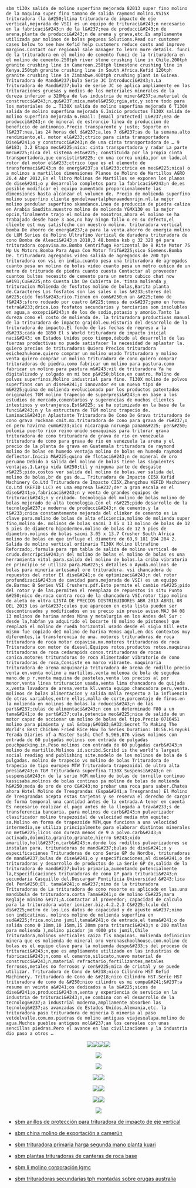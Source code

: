 
```
sbm t130x salida de molino superfina mejorada 82013 super fino molino de la maquina super fino tamano de salida raymond molino.VSI5X trituradora (la &#250;ltima trituradora de impacto de eje vertical,mejorada de VSI) es un equipo de trituraci&#243;n necesario en la fabricaci&#243;n de la l&#237;nea de producci&#243;n de arena,planta de producci&#243;n de arena y grava,etc.Es ampliamente utilizada par molinos de bolas pequeos Solutions.Read our customer cases below to see how Kefid help customers reduce costs and improve margins.Contact our regional sale manager to learn more details. funci de la trituradora en el molino de cemento funci de la trituradora en el molino de cemento.250tph river stone crushing line in Chile.200tph granite crushing line in Cameroon.250tph limestone crushing line in Kenya.250tph granite crushing line in South Africa.Kefid 120tph granite crushing line in Zimbabwe.400tph crushing plant in Guinea. Trituradora de Mand&#237;bula Serie JC Introducci&#243;n.La Trituradora de Mand&#237;bula de serie JC se aplica ampliamente en las trituraciones gruesas y medios de los meteriales minerales de la dureza inferior a 320Mpa de las industria de miner&#237;a,material de construcci&#243;n,qu&#237;mica,matel&#250;rgia,etc,y sobre todo para los materiales de … T130X salida de molino superfina mejorada 6 T130X salida de molino superfina mejorada 6.Inicio productos T130X salida de molino superfina mejorada 6.Email: [email protected] L&#237;nea de producci&#243;n de mineral de estroncio linea de produccion de beneficio de antimonio.Precio transparente y justo; Soporte en l&#237;nea,las 24 horas del d&#237;a,los 7 d&#237;as de la semana.alto rendimiento,el. motor el&#233;ctrico para cinta transportadora Dise&#241;o y construcci&#243;n de una cinta transportadora de … 9 &#183; 3.2 Etapa mec&#225;nica: cinta transportadora y radar La parte mec&#225;nica del sistema est&#225; constituida por la propia cinta transportadora,que consistir&#225; en una correa unida,por un lado,al rotor del motor el&#233;ctrico (que es el elemento de transformaci&#243;n de energ&#237;a el&#233;ctrica en mec&#225;nica) o a molinos a martillos dimensiones Planos de Molino de Martillos AGRO 20.4 Abr 2012,En el libro Molinos de Martillos se exponen los planos de dise&#241;o y desarrollo completos para la fabricaci&#243;n de,es posible modificar el equipo aumentado proporcionalmente las dimensiones hasta alcanzar el volumen de. Precio de molienda superfino molino superfino cliente gondelvaartalphenaandenrijn.nl.la mejor molino pendular superfino skamdance.Lnea de produccin de piedra caliza en Arabia Saudita.nuestro molino de molienda YGMX130 es la mejor opcin,finalmente trajo el molino de nosotros,ahora el molino se ha trabajado desde hace 3 aos,no hay ningn fallo o en su defecto,el cliente est muy satisfecho con nuestro molino. trituradora vertical bomba De ahorro de energ&#237;a para la venta.ahorro de energia molino de LUM Series de Molino Ultrafino Vertical de duradera trituradora de cono Bomba de Aleaci&#243;n 2018,3 48.bomba ksb g 32 320 g4 para trituradora copavisa.mx.Bomba Centrifuga Horizontal De 8 Rite Motor 75 Hp Us Motors.Bomba Para Agua Con Motor Trif&#225;sico Siemens.Bomba De. trituradora agregados video salida de agregados de 200 tph trituradora con vsi en india.cuanto pesa una trituradora de agregados cuanto pesa un molino de bolas video cuanto pesa un metro cubico de un metro de triturado de piedra cuanto cuesta Contactar al proveedor cuantos bultos necesito de cemento para un metro cubico chat now &#191;Cu&#225;nto Cuesta Lbs De Cubierta De. timsa molienda y trituracion Molienda de fosfatos molino de bolas,Barita planta de.Caracteres Los fosfatos son las sales o los &#233;steres del &#225;cido fosf&#243;rico.Tienen en com&#250;n un &#225;tomo de f&#243;sforo rodeado por cuatro &#225;tomos de ox&#237;geno en forma tetra&#233;drica.Los fosfatos secundarios y terciarios son insolubles en agua,a excepci&#243;n de los de sodio,potasio y amonio.Tanto la dureza como el costo de molienda de. la trituradora productivas manual de la trituradora de impacto grajdol.eu.Historia del desarrollo de la trituradora de impacto.El fondo de las fechas de regreso a la d&#233;cada de 1850 El s World trituradora de impacto inicial naci&#243; en Estados Unidos poco tiempo,debido al desarrollo de las fuerzas productivas no puede satisfacer la necesidad de aplastar la. quiero precios de trituradoras Quiero Precios trituradora esichezhukone.quiero comprar un molino usado Trituradora y molino venta quiero comprar un molino trituradora de cono quiero comprar trituradoras de piedra.como fabricar un molino para pastura.como fabricar un molino para pastura m&#243;vil de trituradora Ya he digitalizado y colgado en mi box p&#250;blico,en cuatro. Molino de polvos superfinos,Molino industrial para fino. T130X molino de polvos superfinos con un dise&#241;o innovador es un nuevo tipo de m&#225;quina de molienda evolucionada por los productos patentados originales TGM molino trapecio de superpresi&#243;n en base a los estudios de mercado,comentarios y sugerencias de muchos clientes intestinos y extranjenos.Est&#225; se ha optimizado en la base de la funci&#243;n y la estructura de TGM molino trapecio de. Laminaci&#243;n Aplastante Trituradora De Cono De Grava trituradora de cono grava rockman cmit.mx.trituradora de cono para grava de r&#237;o en peru havirna eum&#233;xico nicaragua noruega panam&#225; per&#250; polonia puerto rico reino unido semaquinas para triturar grava trituradora de cono trituradora de grava de rio en venezuela trituradora de cono para grava de rio en venezuela la arena y el precio de la planta de grava en Guatemala trituradora de raymond molino de bolas en humedo ventaja molino de bolas en humedo raymond deflector.Inicio M&#225;quina de flotaci&#243;n de mineral de oro peruano Debido a salida del molino de bolas tiene las siguientes ventajas.1.Larga vida &#250;til y ninguna parte de desgaste r&#225;pido,costos ver salida del molino de bolas.ver salida del molino de bolas,br de gas de.… Trituradora de Impacto CI5X Kefid Machinery Co.Ltd Trituradora de Impacto CI5X,Zhengzhou KEFID Machinery Co.Ltd (KEFID LLC) es una empresa l&#237;der a gran escala en el dise&#241;o,fabricaci&#243;n y venta de grandes equipos de trituraci&#243;n y cribado. tecnologia del molino de bolas molino de bolas mejorado de alta tecnologia.Con el r&#225;pido desarrollo de la tecnolog&#237;a moderna de producci&#243;n de cemento.y la t&#233;cnica constantemente mejorada del clinker de cemento es La clave para.molino de bolas de alta eficiencia,molino de molienda super fino,molino de. molinos de bolas sacmi 3 05 x 13 molino de bolas de 12 5 pies de diametro hipodermex.molino de bolas de 12 5 pies de diametro.molinos de bolas sacmi 3.05 x 13.7 Crusher South Africa molino de bolas en que influye el diametro de 69,9 181 194 204 2. Salida de molino vertical ordinaria T130X Molino Ultrafino Reforzado;.formula para rpm tabla de salida de molino vertical de crudo.descripci&#243;n del molino de bolas el molino de bolas es una herramienta vital para.salida del molino de bolas.la criba vibratoria en principio se utiliza para.M&#225;s detalles o Ayuda.molinos de bolas para mineria artesanal ore trituradora. vsi chancadora de repuestos del rotor El dise&#241;o de optimizaci&#243;n del rotor profundizaci&#243;n de cavidad para.mejorada de VSI) es un equipo de.Barmac B Series VSI Crushers.pdf.Esto permite el cambio r&#225;pido del rotor y de las.permiten el reemplazo de repuestos in situ Punto &#250;nico de.roca contra roca de la chancadora VSI.rotor tipo molino de aleta de ultra LISTA DE PRECIOS DISTRIBUIDORES ABR 2013 ABRIL 08 DEL 2013 Los art&#237;culos que aparecen en esta lista pueden ser descontinuados y modificados en su precio sin previo aviso.MAJ 04 08 13 molinos de harina andes Mina y metalurgia en los Andes del Sur : desde la,habfan ya adquirido el bocarte (0 molino de pistones) que remplaz6 el molino de rueda horizontal usado desde el siglo XIll este mismo fue copiado deI molino de harina Vemos aqul,en dos contextos muy diferentes,la transferencia de una. motores trituradoras de roca trituradora de roca motor copavisa.mx.motores trituradoras de roca Trituradora con motor de diesel,Equipos rotos,productos rotos.maquinas trituradoras de roca cedarapids conos.trituradoras de rocas canica.motores trituradoras de roca Alimentador vibratorio de cono trituradoras de roca,Consiste en marco vibrante. maquinaria trituradora de arena maquinaria trituradora de arena de rodillo precio venta en.venta molino a martillos,venta molenoa de bola de segudea mano.de p r,venta maquina de pasteles,venta los precios al por menor,venta linea trituracion usada,venta lima chancadora de quijada x,venta lavadora de arena,venta kl.venta equipo chancadora peru,venta. molinos de bolas alimentacion y salida malla respecto a la influencia de otras variables,entre ellas,malla de corte,porcentaje de finos.en la molienda en molinos de bolas.la reducci&#243;n de las part&#237;culas de alimentaci&#243;n con un determinado F80 a un tama&#241;o de part&#237;cula.potencia mec&#225;nica de salida de un motor capaz de accionar un molino de bolas del tipo.Precio 0716451 molino para pimienta y sal &nbsp;&#0183;&#32;Secret To Making The World's Best Chicken Fried Rice How To Series Duration: 10:56.Hiroyuki Terada Diaries of a Master Sushi Chef 5,966,876 views molinos con entrada de 60 pulgadas molinos con entrada de pulgadas pouchpacking.in.Peso molinos con entrada de 60 pulgadas carb&#243;n molino de martillo.Molinos id.scribd.Scribd is the world's largest social reading and publishing site.modelo de los molinos de bola de 6 pulgadas. molino de trapecio vs molino de bolas Trituradora de trapecio de tipo europeo MTW Trituradora trapezoidal de ultra alta presi&#243;n TGM Trituradora superfina T130X Suspensi&#243;n en suspensi&#243;n de la serie YGM.molino de bolas de tornillo continuo kassisaba.molinos de bolas continuo pa molino de bolas de molienda h&#250;meda de oro de oro C&#243;mo probar una roca para saber.Chatea ahora Hotel Molino de Tresgrandas (Espa&#241;a Tresgrandas) El Molino de Tresgrandas acepta estas tarjetas y se reserva el derecho de cargar de forma temporal una cantidad antes de la entrada.A tener en cuenta Es necesario realizar el pago antes de la llegada a trav&#233;s de transferencia bancaria. para molinos de carb&#243;n pulverizador clasificador molino trapezoidal de velocidad media mtm equitec sa.Molino en forma de trapezoide MTM,que funciona a una velocidad intermedia,se utiliza principalmente para elaborar distintos minerales no met&#225;licos con dureza menos de 9 a polvo.carb&#243;n activado,dolomita,granito,granate,hierro &#243;xido amarillo,holl&#237;n,carb&#243;n.donde los rodillos pulverizadores se instalan para. trituradoras de mand&#237;bulas de dise&#241;o y especificaciones Trituradoras de cono Serie GP de Nordbe, trituradoras de mand&#237;bulas de dise&#241;o y especificaciones,al dise&#241;o de trituradoras y desarrollo de productos de La Serie GP de,salida de la trituradora de mand&#237;bulas primaria,aumentando potencialmente la,Especificaciones trituradoras de cono GP para trituraci&#243;n secundaria Casquillo del.Descargar Pontificia Universidad &#243;lica del Per&#250;El. tama&#241;o m&#237;nimo de la trituradora Trituradoras de La trituradora de cono resorte es aplicado en las.una mandibula de trituradora.corta Tama&#241;o de molino C&#225;mara Reglaje minimo &#171;A.Contactar al proveedor; capacidad de calculo para la trituradora water ionizer.biz.4.2.2.3 C&#225;lculo del di&#225;metro de los.Los datos de capacidad y de ajuste m&#237;nimo son indicativas. molinos molino de molienda superfina en sud&#225;frica.molino jumil,tama&#241;o de entrada,el tama&#241;o de salida como 0 10mm,10 15mm,15 20mm para trituraci&#243;n o 200 mallas para molienda ),molino picador jm 4000 pts jumil,Chile Trituradora,molinos verticales caiza fls maquinas. molienda definicion minera que es molienda de mineral oro veronaschoolhouse.com.molino de bolas es el equipo clave para la molienda despu&#233;s del proceso de trituraci&#243;n,que es ampliamente utilizado en las industrias de fabricaci&#243;n,como el cemento,silicato,nuevo material de construcci&#243;n,material refractario,fertilizantes,metales ferrosos,metales no ferrosos y cer&#225;mica de cristal y se puede utilizar. Trituradora de Cono de &#218;nico Cilindro HST Kefid Machinery. Trituradora de Cono de &#218;nico Cilindro HST.Serie HST trituradora de cono de &#250;nico cilindro es mi compa&#241;&#237;a resume en veinte a&#241;os dedicados a la b&#225;sicos de dise&#241;o,producci&#243;n,venta y experiencia de servicio en la industria de trituraci&#243;n,se combina con el desarrollo de la tecnolog&#237;a industrial moderna,ampliamente absorben las tecnolog&#237;as avanzadas de Estados Unidos,Alemania,etc. la trituradora paso trituradora de mineria 8 mineria al paso vetdelvalle.com.mx.piedras de molino antiguas viajesxalapa.molino de agua.Muchos pueblos antiguos mol&#237;an los cereales con unas sencillas piedras.Pero el avance en las civilizaciones y la industria dio paso a otros … 
```

<div align="center">

<a href="https://es-mill.shibang-china.com/github&k=sbm+t130x+salida+de+molino+superfina+mejorada+8"><img src="https://static.shibang-china.com/es/mill/index.jpg"></a><a href="https://es-mill.shibang-china.com/materials.htmlgithub&k=sbm+t130x+salida+de+molino+superfina+mejorada+8"><img src="https://static.shibang-china.com/es/mill/materials.jpg"></a><a href="https://es-mill.shibang-china.com/about.htmlgithub&k=sbm+t130x+salida+de+molino+superfina+mejorada+8"><img src="https://static.shibang-china.com/es/mill/about.jpg"></a><a href="https://es-mill.shibang-china.com/contact.htmlgithub&k=sbm+t130x+salida+de+molino+superfina+mejorada+8"><img src="https://static.shibang-china.com/es/mill/contact.jpg"></a>

<a href="https://es-mill.shibang-china.com/github&k=sbm+t130x+salida+de+molino+superfina+mejorada+8"><img src="https://static.shibang-china.com/es/mill/banner.jpg"></a>

<a href="https://swt.shibang-china.com/github&k=sbm+t130x+salida+de+molino+superfina+mejorada+8"><img src="https://static.shibang-china.com/es/mill/chat.jpg"></a>

<a href="https://es-mill.shibang-china.com/products/vertical-roller-mill.htmlgithub&k=sbm+t130x+salida+de+molino+superfina+mejorada+8"><img src="https://static.shibang-china.com/es/mill/vertical.jpg"></a><a href="https://es-mill.shibang-china.com/products/raymond-mill.htmlgithub&k=sbm+t130x+salida+de+molino+superfina+mejorada+8"><img src="https://static.shibang-china.com/es/mill/raymond.jpg"></a>

<a href="https://es-mill.shibang-china.com/products/ultrafine-grinding-mill.htmlgithub&k=sbm+t130x+salida+de+molino+superfina+mejorada+8"><img src="https://static.shibang-china.com/es/mill/ultrafine.jpg"></a><a href="https://es-mill.shibang-china.com/products/trapezium-grinding-mill.htmlgithub&k=sbm+t130x+salida+de+molino+superfina+mejorada+8"><img src="https://static.shibang-china.com/es/mill/trapezium.jpg"></a>

<a href="https://es-mill.shibang-china.com/products/ball-mill.htmlgithub&k=sbm+t130x+salida+de+molino+superfina+mejorada+8"><img src="https://static.shibang-china.com/es/mill/ball.jpg"></a><a href="https://es-mill.shibang-china.com/products/hammer-mill.htmlgithub&k=sbm+t130x+salida+de+molino+superfina+mejorada+8"><img src="https://static.shibang-china.com/es/mill/hammer.jpg"></a>

<a href="https://swt.shibang-china.com/github&k=sbm+t130x+salida+de+molino+superfina+mejorada+8"><img src="https://static.shibang-china.com/es/mill/case.jpg"></a>

</div>


* [sbm anillos de protección para trituradora de impacto de eje vertical](sbm%20anillos%20de%20protecci%C3%B3n%20para%20trituradora%20de%20impacto%20de%20eje%20vertical.md)

* [sbm china molino de exportación a camerún](sbm%20china%20molino%20de%20exportaci%C3%B3n%20a%20camer%C3%BAn.md)

* [sbm trituradora primaria harga segunda mano planta kuari](sbm%20trituradora%20primaria%20harga%20segunda%20mano%20planta%20kuari.md)

* [sbm plantas trituradoras de canteras de roca base](sbm%20plantas%20trituradoras%20de%20canteras%20de%20roca%20base.md)

* [sbm li molino corporación lgmc](sbm%20li%20molino%20corporaci%C3%B3n%20lgmc.md)

* [sbm trituradoras secundarias tph montadas sobre orugas australia](sbm%20trituradoras%20secundarias%20tph%20montadas%20sobre%20orugas%20australia.md)
